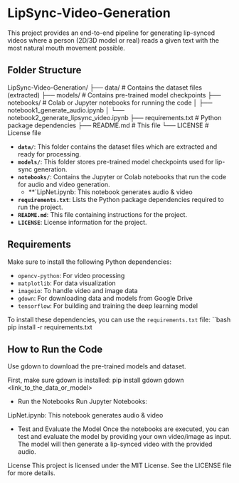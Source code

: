 # LipSync-Video-Generation

This project provides an end-to-end pipeline for generating lip-synced videos where a person (2D/3D model or real) reads a given text with the most natural mouth movement possible.

## Folder Structure
LipSync-Video-Generation/ ├── data/ # Contains the dataset files (extracted) ├── models/ # Contains pre-trained model checkpoints ├── notebooks/ # Colab or Jupyter notebooks for running the code │ ├── notebook1_generate_audio.ipynb │ └── notebook2_generate_lipsync_video.ipynb ├── requirements.txt # Python package dependencies ├── README.md # This file └── LICENSE # License file

- **`data/`**: This folder contains the dataset files which are extracted and ready for processing.
- **`models/`**: This folder stores pre-trained model checkpoints used for lip-sync generation.
- **`notebooks/`**: Contains the Jupyter or Colab notebooks that run the code for audio and video generation.
    - **`LipNet.ipynb: This notebook generates audio & video
- **`requirements.txt`**: Lists the Python package dependencies required to run the project.
- **`README.md`**: This file containing instructions for the project.
- **`LICENSE`**: License information for the project.

## Requirements

Make sure to install the following Python dependencies:

- `opencv-python`: For video processing
- `matplotlib`: For data visualization
- `imageio`: To handle video and image data
- `gdown`: For downloading data and models from Google Drive
- `tensorflow`: For building and training the deep learning model

To install these dependencies, you can use the `requirements.txt` file:
``bash
pip install -r requirements.txt
## How to Run the Code

Use gdown to download the pre-trained models and dataset.

First, make sure gdown is installed:
pip install gdown
gdown <link_to_the_data_or_model>

* Run the Notebooks
Run Jupyter Notebooks:

LipNet.ipynb: This notebook generates audio & video

* Test and Evaluate the Model
Once the notebooks are executed, you can test and evaluate the model by providing your own video/image as input. The model will then generate a lip-synced video with the provided audio.

License
This project is licensed under the MIT License. See the LICENSE file for more details.





